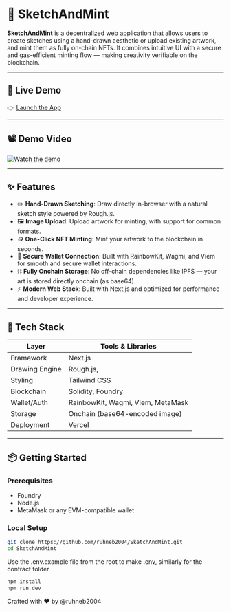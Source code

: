 # 🎨 SketchAndMint

**SketchAndMint** is a decentralized web application that allows users to create sketches using a hand-drawn aesthetic or upload existing artwork, and mint them as fully on-chain NFTs. It combines intuitive UI with a secure and gas-efficient minting flow — making creativity verifiable on the blockchain.

---

## 🚀 Live Demo

👉 [Launch the App](https://sketch-and-mint.vercel.app)

---

## 📽️ Demo Video

[![Watch the demo](https://img.youtube.com/vi/vqDvmONtIWE/0.jpg)](https://youtu.be/vqDvmONtIWE)

---

## ✨ Features

- ✏️ **Hand-Drawn Sketching**: Draw directly in-browser with a natural sketch style powered by Rough.js.
- 🖼️ **Image Upload**: Upload artwork for minting, with support for common formats.
- 🪙 **One-Click NFT Minting**: Mint your artwork to the blockchain in seconds.
- 🔐 **Secure Wallet Connection**: Built with RainbowKit, Wagmi, and Viem for smooth and secure wallet interactions.
- ⛓️ **Fully Onchain Storage**: No off-chain dependencies like IPFS — your art is stored directly onchain (as base64).
- ⚡ **Modern Web Stack**: Built with Next.js and optimized for performance and developer experience.

---

## 🧱 Tech Stack

| Layer          | Tools & Libraries                 |
| -------------- | --------------------------------- |
| Framework      | Next.js                           |
| Drawing Engine | Rough.js,                         |
| Styling        | Tailwind CSS                      |
| Blockchain     | Solidity, Foundry                 |
| Wallet/Auth    | RainbowKit, Wagmi, Viem, MetaMask |
| Storage        | Onchain (base64-encoded image)    |
| Deployment     | Vercel                            |

---

## 📦 Getting Started

### Prerequisites

- Foundry
- Node.js
- MetaMask or any EVM-compatible wallet

### Local Setup

```bash
git clone https://github.com/ruhneb2004/SketchAndMint.git
cd SketchAndMint
```

Use the .env.example file from the root to make .env, similarly for the contract folder

```bash
npm install
npm run dev
```

Crafted with ❤️ by @ruhneb2004
